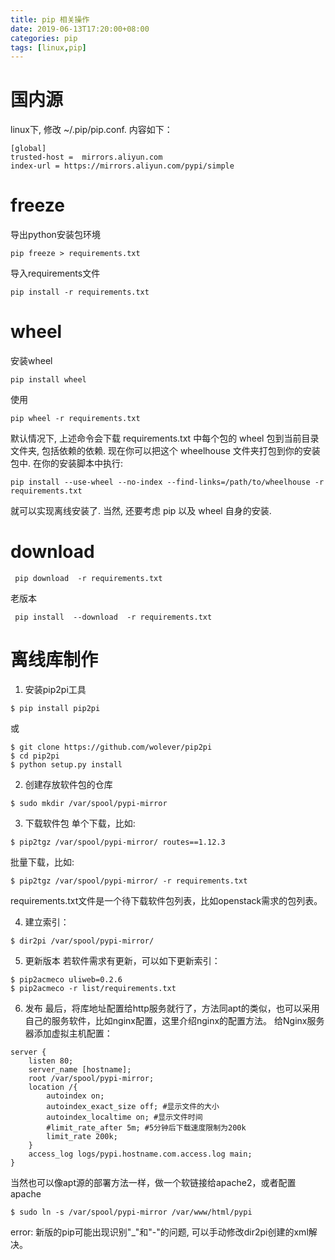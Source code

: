 ```yaml
---
title: pip 相关操作
date: 2019-06-13T17:20:00+08:00
categories: pip
tags: [linux,pip]
---
```



# 国内源
linux下, 修改 ~/.pip/pip.conf. 内容如下：
```
[global]
trusted-host =  mirrors.aliyun.com
index-url = https://mirrors.aliyun.com/pypi/simple

```

# freeze
导出python安装包环境
```
pip freeze > requirements.txt
```
导入requirements文件
```
pip install -r requirements.txt
```

# wheel
安装wheel
```
pip install wheel
```
使用
```
pip wheel -r requirements.txt
```
默认情况下, 上述命令会下载 requirements.txt 中每个包的 wheel 包到当前目录文件夹, 包括依赖的依赖. 
现在你可以把这个 wheelhouse 文件夹打包到你的安装包中. 在你的安装脚本中执行:
```
pip install --use-wheel --no-index --find-links=/path/to/wheelhouse -r requirements.txt
```

就可以实现离线安装了. 当然, 还要考虑 pip 以及 wheel 自身的安装.

# download
```
 pip download  -r requirements.txt
```
老版本
```
 pip install  --download  -r requirements.txt
```
# 离线库制作

1. 安装pip2pi工具
```
$ pip install pip2pi
```
或
```
$ git clone https://github.com/wolever/pip2pi
$ cd pip2pi
$ python setup.py install
```
2. 创建存放软件包的仓库
```
$ sudo mkdir /var/spool/pypi-mirror
```
3. 下载软件包
单个下载，比如:
```
$ pip2tgz /var/spool/pypi-mirror/ routes==1.12.3
```
批量下载，比如:
```
$ pip2tgz /var/spool/pypi-mirror/ -r requirements.txt
```
requirements.txt文件是一个待下载软件包列表，比如openstack需求的包列表。

4. 建立索引：
```
$ dir2pi /var/spool/pypi-mirror/
```
5. 更新版本
若软件需求有更新，可以如下更新索引：
```
$ pip2acmeco uliweb=0.2.6
$ pip2acmeco -r list/requirements.txt
```
6. 发布
最后，将库地址配置给http服务就行了，方法同apt的类似，也可以采用自己的服务软件，比如nginx配置，这里介绍nginx的配置方法。
给Nginx服务器添加虚拟主机配置：
```
server {
    listen 80;
    server_name [hostname];
    root /var/spool/pypi-mirror;
    location /{
        autoindex on;
        autoindex_exact_size off; #显示文件的大小
        autoindex_localtime on; #显示文件时间
        #limit_rate_after 5m; #5分钟后下载速度限制为200k
        limit_rate 200k;
    }
    access_log logs/pypi.hostname.com.access.log main;
}
```
当然也可以像apt源的部署方法一样，做一个软链接给apache2，或者配置apache
```
$ sudo ln -s /var/spool/pypi-mirror /var/www/html/pypi
```
error: 新版的pip可能出现识别"_"和"-"的问题, 可以手动修改dir2pi创建的xml解决。